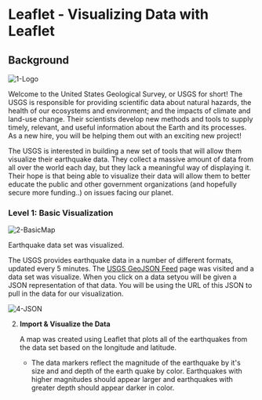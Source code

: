 # Leaflet - Visualizing Data with Leaflet

## Background

![1-Logo](static/images/1-Logo.png)

Welcome to the United States Geological Survey, or USGS for short! The USGS is responsible for providing scientific data about natural hazards, the health of our ecosystems and environment; and the impacts of climate and land-use change. Their scientists develop new methods and tools to supply timely, relevant, and useful information about the Earth and its processes. As a new hire, you will be helping them out with an exciting new project!

The USGS is interested in building a new set of tools that will allow them visualize their earthquake data. They collect a massive amount of data from all over the world each day, but they lack a meaningful way of displaying it. Their hope is that being able to visualize their data will allow them to better educate the public and other government organizations (and hopefully secure more funding..) on issues facing our planet.

### Level 1: Basic Visualization

![2-BasicMap](static/images/2-BasicMap.png)

Earthquake data set was visualized.


   The USGS provides earthquake data in a number of different formats, updated every 5 minutes. The [USGS GeoJSON Feed](http://earthquake.usgs.gov/earthquakes/feed/v1.0/geojson.php) page was visited and a data set was visualize. When you click on a data setyou will be given a JSON representation of that data. You will be using the URL of this JSON to pull in the data for our visualization.

   ![4-JSON](static/images/4-JSON.png)

2. **Import & Visualize the Data**

   A map was created using Leaflet that plots all of the earthquakes from the data set based on the longitude and latitude.

   * The data markers reflect the magnitude of the earthquake by it's size and and depth of the earth quake by color. Earthquakes with higher magnitudes should appear larger and earthquakes with greater depth should appear darker in color.

 
